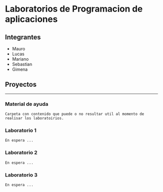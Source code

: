 # Laboratorios de Programacion de aplicaciones

## Integrantes
- Mauro
- Lucas
- Mariano
- Sebastian
- Gimena

## Proyectos
---
### Material de ayuda
    Carpeta con contenido que puede o no resultar util al momento de realisar los laboratoirios.
### Laboratorio 1
    En espera ...
### Laboratorio 2
    En espera ...
### Laboratorio 3
    En espera ...
